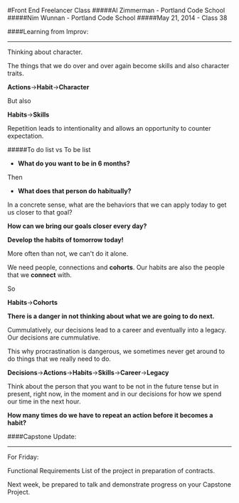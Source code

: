 #Front End Freelancer Class
#####Al Zimmerman - Portland Code School
#####Nim Wunnan - Portland Code School
#####May 21, 2014 - Class 38

####Learning from Improv:
____________________________________________________________________________

Thinking about character.

The things that we do over and over again become skills and also character traits.


**Actions**->**Habit**->**Character**

But also

**Habits**->**Skills**

Repetition leads to intentionality and allows an opportunity to counter expectation.


#####To do list vs To be list

* **What do you want to be in 6 months?**

Then

* **What does that person do habitually?**

In a concrete sense, what are the behaviors that we can apply today to get us closer to that goal?

**How can we bring our goals closer every day?**

**Develop the habits of tomorrow today!**

More often than not, we can't do it alone.

We need people, connections and **cohorts**. Our habits are also the people that we **connect** with.

So

**Habits**->**Cohorts**


**There is a danger in not thinking about what we are going to do next.**


Cummulatively, our decisions lead to a career and eventually into a legacy.  Our decisions are cummulative.

This why procrastination is dangerous, we sometimes never get around to do things that we really need to do.

**Decisions**->**Actions**->**Habits**->**Skills**->**Career**->**Legacy**

Think about the person that you want to be not in the future tense but in present, right now, in the moment and in our decisions for how we spend our time in the next hour.

**How many times do we have to repeat an action before it becomes a habit?**


####Capstone Update:
____________________________________________________________________________

For Friday:

Functional Requirements List of the project in preparation of contracts.

Next week, be prepared to talk and demonstrate progress on your Capstone Project.



